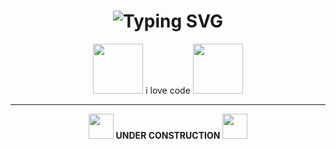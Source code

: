 <!-- README.md -->
<h1 align="center">
  <img src="https://readme-typing-svg.demolab.com?font=Press+Start+2P&size=30&pause=1000&color=00FFFF&center=true&vCenter=true&width=900&lines=WELCOME+TO+MY+GITHUB+PROFILE!" alt="Typing SVG" />
</h1>

<p align="center">
  <img src="https://media.giphy.com/media/JIX9t2j0ZTN9S/giphy.gif" width="80">
  i love code
  <img src="https://media.giphy.com/media/l0MYt5jPR6QX5pnqM/giphy.gif" width="80">
  
</p>





---

<p align="center">
  <img src="https://c.tenor.com/I6kN-6X7nhAAAAAj/loading-buffering.gif" width="40">
  <b>UNDER CONSTRUCTION</b>
  <img src="https://c.tenor.com/I6kN-6X7nhAAAAAj/loading-buffering.gif" width="40">
</p>
<!---
MIRFANY/MIRFANY is a ✨ special ✨ repository because its `README.md` (this file) appears on your GitHub profile.
You can click the Preview link to take a look at your changes.
--->
